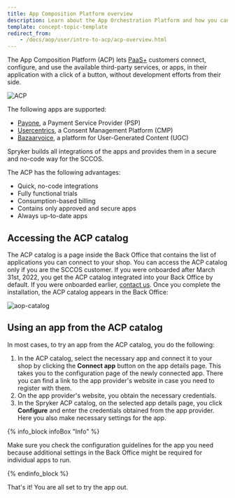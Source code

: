 ```yaml
---
title: App Composition Platform overview
description: Learn about the App Orchestration Platform and how you can use it.
template: concept-topic-template
redirect_from:
    - /docs/aop/user/intro-to-acp/acp-overview.html
---
```


The App Composition Platform (ACP) lets [PaaS+](/docs/paas-plus/dev/platform-as-a-service-plus.html) customers connect, configure, and use the available third-party services, or apps, in their application with a click of a button, without development efforts from their side.

![ACP](https://spryker.s3.eu-central-1.amazonaws.com/docs/aop/app-orchestration-platform-overview/aop.png)

The following apps are supported:

- [Payone](/docs/acp/user/apps/payone.html), a Payment Service Provider (PSP)
- [Usercentrics](/docs/acp/user/apps/usercentrics.html), a Consent Management Platform (CMP)
- [Bazaarvoice](/docs/acp/user/apps/bazaarvoice.html), a platform for User-Generated Content (UGC)

Spryker builds all integrations of the apps and provides them in a secure and no-code way for the SCCOS.

The ACP has the following advantages:

- Quick, no-code integrations
- Fully functional trials
- Consumption-based billing
- Contains only approved and secure apps
- Always up-to-date apps

## Accessing the ACP catalog

The ACP catalog is a page inside the Back Office that contains the list of applications you can connect to your shop.
You can access the ACP catalog only if you are the SCCOS customer. If you were onboarded after March 31st, 2022, you get the ACP catalog integrated into your Back Office by default. If you were onboarded earlier, [contact us](https://support.spryker.com/). Once you complete the installation, the ACP catalog appears in the Back Office:

![aop-catalog](https://spryker.s3.eu-central-1.amazonaws.com/docs/aop/app-orchestration-platform-overview/aop-catalog.png)

## Using an app from the ACP catalog

In most cases, to try an app from the ACP catalog, you do the following:

1. In the ACP catalog, select the necessary app and connect it to your shop by clicking the **Connect app** button on the app details page. This takes you to the configuration page of the newly connected app. There you can find a link to the app provider's website in case you need to register with them.
2. On the app provider's website, you obtain the necessary credentials.
3. In the Spryker ACP catalog, on the selected app details page, you click **Configure** and enter the credentials obtained from the app provider. Here you also make necessary settings for the app.

{% info_block infoBox "Info" %}

Make sure you check the configuration guidelines for the app you need because additional settings in the Back Office might be required for individual apps to run.

{% endinfo_block %}

That's it! You are all set to try the app out.
